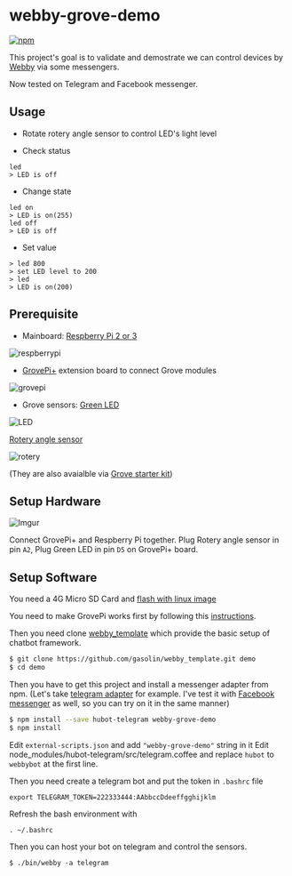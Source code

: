 # webby-grove-demo

[![npm](https://img.shields.io/npm/v/webby-grove-demo.svg)](https://www.npmjs.com/package/webby-grove-demo)

This project's goal is to validate and demostrate we can control devices by [Webby](https://github.com/gasolin/webbybot) via some messengers.

Now tested on Telegram and Facebook messenger.

## Usage

* Rotate rotery angle sensor to control LED's light level

* Check status
```
led
> LED is off
```

* Change state
```
led on
> LED is on(255)
led off
> LED is off
```
* Set value
```
> led 800
> set LED level to 200
> led
> LED is on(200)
```

## Prerequisite

* Mainboard: [Respberry Pi 2 or 3](http://www.seeedstudio.com/depot/Raspberry-Pi-3-Model-B-p-2625.html)

![respberrypi](http://www.seeedstudio.com/depot/bmz_cache/a/a69d5b1d5e88c20818330a90b0513893.image.530x397.jpg)

* [GrovePi+](http://www.seeedstudio.com/depot/GrovePi-p-2241.html) extension board to connect Grove modules

![grovepi](http://www.seeedstudio.com/depot/includes/templates/bootstrap/images/grove/grovepi2.jpg)

* Grove sensors:
[Green LED](http://www.seeedstudio.com/depot/Grove-Green-LED-p-1144.html)

![LED](http://www.seeedstudio.com/depot/bmz_cache/f/f27040ee3d12783bbf6490a99ca1512e.image.530x397.jpg)

[Rotery angle sensor](http://www.seeedstudio.com/depot/grove-rotary-angle-sensor-p-770.html)

![rotery](http://www.seeedstudio.com/depot/bmz_cache/1/100eefa0c7159e81dd6382b7ebee5c59.image.530x397.jpg)

(They are also avaialble via [Grove starter kit](http://www.seeedstudio.com/depot/Grove-Starter-Kit-for-Arduino-p-1855.html))

## Setup Hardware

![Imgur](http://i.imgur.com/lCTJ4BW.jpg)

Connect GrovePi+ and Respberry Pi together.
Plug Rotery angle sensor in pin `A2`, Plug Green LED in pin `D5` on GrovePi+ board.

## Setup Software

You need a 4G Micro SD Card and [flash with linux image](https://www.raspberrypi.org/documentation/installation/installing-images/)

You need to make GrovePi works first by following this [instructions](http://www.dexterindustries.com/GrovePi/get-started-with-the-grovepi/setting-software/).

Then you need clone [webby_template](https://github.com/gasolin/webby_template) which provide the basic setup of chatbot framework.

```bash
$ git clone https://github.com/gasolin/webby_template.git demo
$ cd demo
```
Then you have to get this project and install a messenger adapter from npm. (Let's take [telegram adapter](https://github.com/lukefx/hubot-telegram) for example. I've test it with [Facebook messenger](https://github.com/kimberli/hubot-messenger) as well, so you can try on it in the same manner)

```bash
$ npm install --save hubot-telegram webby-grove-demo
$ npm install
```

Edit `external-scripts.json` and add `"webby-grove-demo"` string in it
Edit node_modules/hubot-telegram/src/telegram.coffee and replace `hubot` to `webbybot` at the first line.

Then you need create a telegram bot and put the token in `.bashrc` file

```
export TELEGRAM_TOKEN=222333444:AAbbccDdeeffgghijklm
```

Refresh the bash environment with

```
. ~/.bashrc
```

Then you can host your bot on telegram and control the sensors.

```
$ ./bin/webby -a telegram
```
